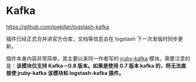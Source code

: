 # Kafka


<https://github.com/joekiller/logstash-kafka>

插件已经正式合并进官方仓库，文档等信息会在 logstash 下一次发版时同步更新。

插件本身内容非常简单，其主要以来同一作者写的 [jruby-kafka](https://github.com/joekiller/jruby-kafka) 模块。需要注意的是：**该模块仅支持 Kafka－0.8 版本。如果是使用 0.7 版本 kafka 的，将无法直接使 jruby-kafka 该模块和 logstash-kafka 插件。**


